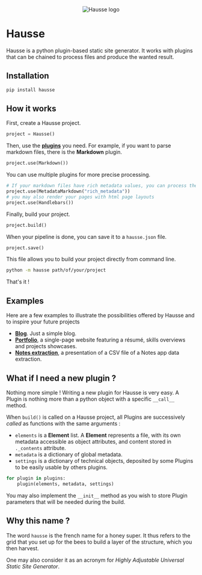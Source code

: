 <center><img src="doc/hausse.png" alt="Hausse logo"/></center>

# Hausse

Hausse is a python plugin-based static site generator. It works with plugins that can be chained to process files and produce the wanted result.

## Installation

```bash
pip install hausse
```

## How it works

First, create a Hausse project.

```python
project = Hausse()
```

Then, use the **[plugins](/doc/plugins)** you need. For example, if you want to parse markdown files, there is the **Markdown** plugin.

```python
project.use(Markdown())
```

You can use multiple plugins for more precise processing.

```python
# If your markdown files have rich metadata values, you can process them too
project.use(MetadataMarkdown("rich_metadata"))
# you may also render your pages with html page layouts
project.use(Handlebars())
```

Finally, build your project.

```python
project.build()
```

When your pipeline is done, you can save it to a `hausse.json` file.

```python
project.save()
```

This file allows you to build your project directly from command line.

```bash
python -m hausse path/of/your/project
```

That's it !

## Examples

Here are a few examples to illustrate the possibilities offered by Hausse and to inspire your future projects

- **[Blog](examples/blog)**. Just a simple blog.
- **[Portfolio](examples/portfolio)**, a single-page website featuring a résumé, skills overviews and projects showcases.
- **[Notes extraction](examples/notes-extraction)**, a presentation of a CSV file of a Notes app data extraction.

## What if I need a new plugin ?

Nothing more simple ! Writing a new plugin for Hausse is very easy. A Plugin is nothing more than a python object with a specific `__call__` method.

When `build()` is called on a Hausse project, all Plugins are successively _called_ as functions with the same arguments :

- `elements` is a **Element** list. A **Element** represents a file, with its own metadata accessible as object attributes, and content stored in `._contents` attribute.
- `metadata` is a dictionary of global metadata.
- `settings` is a dictionary of technical objects, deposited by some Plugins to be easily usable by others plugins.

```python
for plugin in plugins:
    plugin(elements, metadata, settings)
```

You may also implement the `__init__` method as you wish to store Plugin parameters that will be needed during the build.

## Why this name ?

The word `hausse` is the french name for a honey super. It thus refers to the grid that you set up for the bees to build a layer of the structure, which you then harvest.

One may also consider it as an acronym for _Highly Adjustable Universal Static Site Generator_.